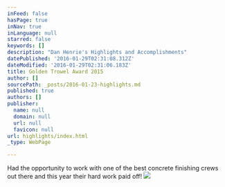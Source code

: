 ```yaml
---
inFeed: false
hasPage: true
inNav: true
inLanguage: null
starred: false
keywords: []
description: "Dan Henrie's Highlights and Accomplishments"
datePublished: '2016-01-29T02:31:08.312Z'
dateModified: '2016-01-29T02:31:06.183Z'
title: Golden Trowel Award 2015
author: []
sourcePath: _posts/2016-01-23-highlights.md
published: true
authors: []
publisher:
  name: null
  domain: null
  url: null
  favicon: null
url: highlights/index.html
_type: WebPage

---
```

Had the opportunity to work with one of the best concrete finishing crews out there and this year their hard work paid off!
![](https://the-grid-user-content.s3-us-west-2.amazonaws.com/3bffa4ad-6a60-4021-92af-11792eaae8cd.jpg)